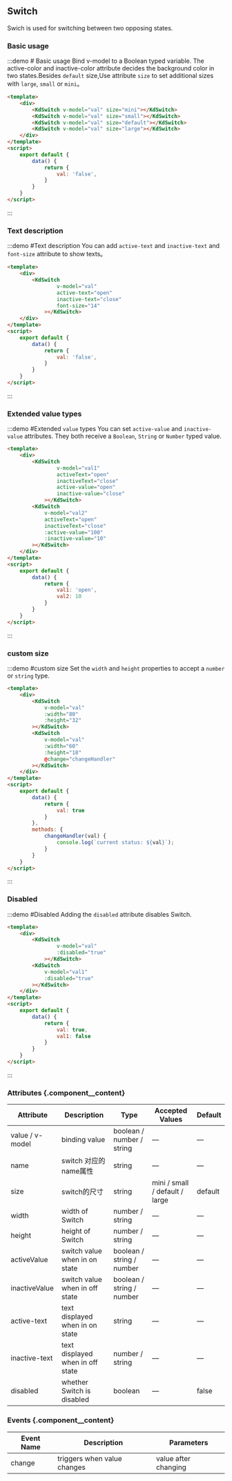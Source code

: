 ## Switch 
Swich is used for switching between two opposing states.

### Basic usage

:::demo  # Basic usage Bind v-model to a Boolean typed variable. The active-color and inactive-color attribute decides the background color in two states.Besides `default` size,Use attribute `size` to set additional sizes with `large`, `small` or `mini`。

```html
<template>
    <div>
        <KdSwitch v-model="val" size="mini"></KdSwitch>
        <KdSwitch v-model="val" size="small"></KdSwitch>
        <KdSwitch v-model="val" size="default"></KdSwitch>
        <KdSwitch v-model="val" size="large"></KdSwitch>
    </div>
</template>
<script>
    export default {
        data() {
            return {
                val: 'false',
            }
        }
    }
</script>
```
:::

### Text description

:::demo #Text description You can add `active-text` and `inactive-text` and `font-size` attribute to show texts。

```html
<template>
    <div>
        <KdSwitch
                v-model="val"
                active-text="open"
                inactive-text="close"
                font-size="14"
            ></KdSwitch>
    </div>
</template>
<script>
    export default {
        data() {
            return {
                val: 'false',
            }
        }
    }
</script>
```
:::

### Extended value types

:::demo #Extended `value` types You can set `active-value` and `inactive-value` attributes. They both receive a `Boolean`, `String` or `Number` typed value.

```html
<template>
    <div>
        <KdSwitch
                v-model="val1"
                activeText="open"
                inactiveText="close"
                active-value="open"
                inactive-value="close"
            ></KdSwitch>
        <KdSwitch
            v-model="val2"
            activeText="open"
            inactiveText="close"
            :active-value="100"
            :inactive-value="10"
        ></KdSwitch>
    </div>
</template>
<script>
    export default {
        data() {
            return {
                val1: 'open',
                val2: 10
            }
        }
    }
</script>
```
:::

### custom size

:::demo #custom size Set the `width` and `height` properties to accept a `number` or `string` type.

```html
<template>
    <div>
        <KdSwitch
            v-model="val"
            :width="80"
            :height="32"
        ></KdSwitch>
        <KdSwitch
            v-model="val"
            :width="60"
            :height="18"
            @change="changeHandler"
        ></KdSwitch>
    </div>
</template>
<script>
    export default {
        data() {
            return {
                val: true
            }
        },
        methods: {
            changeHandler(val) {
                console.log(`current status: ${val}`);
            }
        }
    }
</script>
```
:::

### Disabled

:::demo #Disabled Adding the `disabled` attribute disables Switch.

```html
<template>
    <div>
        <KdSwitch
                v-model="val"
                :disabled="true"
            ></KdSwitch>
        <KdSwitch
            v-model="val1"
            :disabled="true"
        ></KdSwitch>
    </div>
</template>
<script>
    export default {
        data() {
            return {
                val: true,
                val1: false
            }
        }
    }
</script>
```
:::
### Attributes {.component__content}
| Attribute      | Description    | Type      | Accepted Values       | Default   |
|---------- |-------- |---------- |-------------  |-------- |
| value / v-model | binding value                   | boolean / number / string | —         |  —
| name           | switch 对应的 name属性     | string                    |  —       |  —
| size           | switch的尺寸              | string                    | mini / small / default / large |     default    
| width          | width of Switch              | number / string           |     —     |    —   
| height         | height of Switch              | number / string           |     —     |    —   
| activeValue    | switch value when in on state          | boolean / string / number |     —     |    —   
| inactiveValue  | switch value when in off state          | boolean / string / number |     —     |    —   
| active-text    | text displayed when in on state     | string	                 |     —     |   —
| inactive-text  | text displayed when in off state      | number / string           |     —     |    —   
| disabled  | whether Switch is disabled   | boolean  |     —     |    false   |

### Events {.component__content}
| Event Name      | Description    | Parameters |
|---------- |-------- |---------- |
| change | triggers when value changes | value after changing